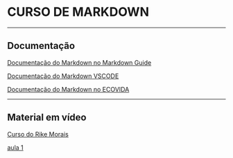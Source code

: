 # CURSO DE MARKDOWN
---
## Documentação

[Documentação do Markdown no Markdown Guide](https://www.markdownguide.org/)

[Documentação do Markdown VSCODE](https://code.visualstudio.com/docs/languages/markdown)

[Documentação do Markdown no ECOVIDA](https://www.ecovida.org.br/docs/manual_site/markdown/link/)

---
## Material em vídeo
[Curso do Rike Morais](https://www.youtube.com/playlist?list=PLRUgKsLP4I0WoP01bhm9uyqoLFwMCA1oc)

<a href="/Aula1.txt">aula 1</a>